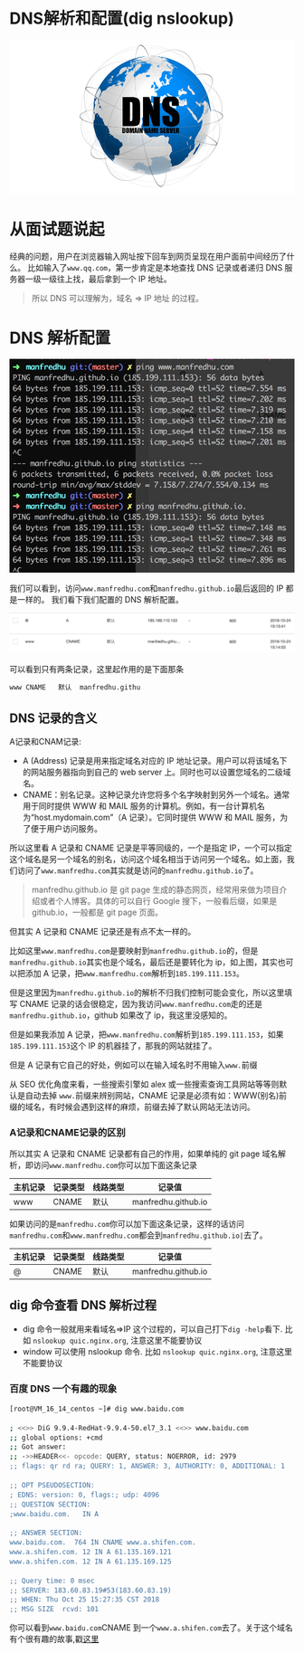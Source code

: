 # DNS解析和配置(dig nslookup)

![DNS](https://raw.githubusercontent.com/ManfredHu/manfredHu.github.io/master/images/dns.png)

# 从面试题说起

经典的问题，用户在浏览器输入网址按下回车到网页呈现在用户面前中间经历了什么。
比如输入了`www.qq.com`，第一步肯定是本地查找 DNS 记录或者递归 DNS 服务器一级一级往上找，最后拿到一个 IP 地址。

> 所以 DNS 可以理解为，域名 => IP 地址 的过程。

# DNS 解析配置

![DNS记录](https://raw.githubusercontent.com/ManfredHu/manfredHu.github.io/master/images/dns-parse-1.png)

我们可以看到，访问`www.manfredhu.com`和`manfredhu.github.io`最后返回的 IP 都是一样的。
我们看下我们配置的 DNS 解析配置。

![DNS解析](https://raw.githubusercontent.com/ManfredHu/manfredHu.github.io/master/images/dns-parse-2.png)

可以看到只有两条记录，这里起作用的是下面那条

```bash
www	CNAME	默认	manfredhu.githu
```

## DNS 记录的含义

A记录和CNAM记录:
- A (Address) 记录是用来指定域名对应的 IP 地址记录。用户可以将该域名下的网站服务器指向到自己的 web server 上。同时也可以设置您域名的二级域名。
- CNAME：别名记录。这种记录允许您将多个名字映射到另外一个域名。通常用于同时提供 WWW 和 MAIL 服务的计算机。例如，有一台计算机名为“host.mydomain.com”（A 记录）。它同时提供 WWW 和 MAIL 服务，为了便于用户访问服务。


所以这里看 A 记录和 CNAME 记录是平等同级的，一个是指定 IP，一个可以指定这个域名是另一个域名的别名，访问这个域名相当于访问另一个域名。如上面，我们访问了`www.manfredhu.com`其实就是访问的`manfredhu.github.io`了。


> manfredhu.github.io 是 git page 生成的静态网页，经常用来做为项目介绍或者个人博客。具体的可以自行 Google 搜下，一般看后缀，如果是 github.io，一般都是 git page 页面。

但其实 A 记录和 CNAME 记录还是有点不太一样的。

比如这里`www.manfredhu.com`是要映射到`manfredhu.github.io`的，但是`manfredhu.github.io`其实也是个域名，最后还是要转化为 ip，如上图，其实也可以把添加 A 记录，把`www.manfredhu.com`解析到`185.199.111.153`。

但是这里因为`manfredhu.github.io`的解析不归我们控制可能会变化，所以这里填写 CNAME 记录的话会很稳定，因为我访问`www.manfredhu.com`走的还是`manfredhu.github.io`，github 如果改了 ip，我这里没感知的。

但是如果我添加 A 记录，把`www.manfredhu.com`解析到`185.199.111.153`，如果`185.199.111.153`这个 IP 的机器挂了，那我的网站就挂了。

但是 A 记录有它自己的好处，例如可以在输入域名时不用输入`www.`前缀

从 SEO 优化角度来看，一些搜索引擎如 alex 或一些搜索查询工具网站等等则默认是自动去掉 `www.`前缀来辨别网站，CNAME 记录是必须有如：WWW(别名)前缀的域名，有时候会遇到这样的麻烦，前缀去掉了默认网站无法访问。

### A记录和CNAME记录的区别

所以其实 A 记录和 CNAME 记录都有自己的作用，如果单纯的 git page 域名解析，即访问`www.manfredhu.com`你可以加下面这条记录

| 主机记录 | 记录类型 | 线路类型 | 记录值              |
| -------- | -------- | -------- | ------------------- |
| www      | CNAME    | 默认     | manfredhu.github.io |


如果访问的是`manfredhu.com`你可以加下面这条记录，这样的话访问`manfredhu.com`和`www.manfredhu.com`都会到`manfredhu.github.io|`去了。

| 主机记录 | 记录类型 | 线路类型 | 记录值              |
| -------- | -------- | -------- | ------------------- |
| @        | CNAME    | 默认     | manfredhu.github.io |


## dig 命令查看 DNS 解析过程

- dig 命令一般就用来看域名=>IP 这个过程的，可以自己打下`dig -help`看下. 比如 `nslookup quic.nginx.org`, 注意这里不能要协议
- window 可以使用 nslookup 命令.  比如 `nslookup quic.nginx.org`, 注意这里不能要协议


### 百度 DNS 一个有趣的现象

```bash
[root@VM_16_14_centos ~]# dig www.baidu.com

; <<>> DiG 9.9.4-RedHat-9.9.4-50.el7_3.1 <<>> www.baidu.com
;; global options: +cmd
;; Got answer:
;; ->>HEADER<<- opcode: QUERY, status: NOERROR, id: 2979
;; flags: qr rd ra; QUERY: 1, ANSWER: 3, AUTHORITY: 0, ADDITIONAL: 1

;; OPT PSEUDOSECTION:
; EDNS: version: 0, flags:; udp: 4096
;; QUESTION SECTION:
;www.baidu.com.   IN A

;; ANSWER SECTION:
www.baidu.com.  764 IN CNAME www.a.shifen.com.
www.a.shifen.com. 12 IN A 61.135.169.121
www.a.shifen.com. 12 IN A 61.135.169.125

;; Query time: 0 msec
;; SERVER: 183.60.83.19#53(183.60.83.19)
;; WHEN: Thu Oct 25 15:27:35 CST 2018
;; MSG SIZE  rcvd: 101
```

你可以看到`www.baidu.com`CNAME 到一个`www.a.shifen.com`去了。关于这个域名有个很有趣的故事,戳[这里](https://www.zhihu.com/question/20100901)
